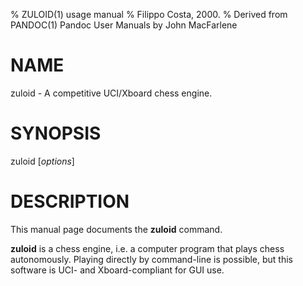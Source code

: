 % ZULOID(1) usage manual
% Filippo Costa, 2000.
% Derived from PANDOC(1) Pandoc User Manuals by John MacFarlene

# NAME

zuloid - A competitive UCI/Xboard chess engine.

# SYNOPSIS

zuloid [*options*]

# DESCRIPTION

This manual page documents the **zuloid** command.

**zuloid** is a chess engine, i.e. a computer program that plays chess autonomously. Playing directly by command-line is possible, but this software is UCI- and Xboard-compliant for GUI use.
